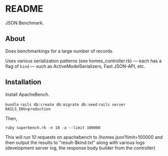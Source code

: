 # README

JSON Benchmark. 

## About

Does benchmarkings for a large number of records.

Uses various serialization patterns (see homes_controller.rb) — each has a flag of `kind` — such as ActiveModelSerializers, Fast JSON-API, etc. 

## Installation

Install ApacheBench.

`bundle`
`rails db:create db:migrate db:seed` 
`rails server RAILS_ENV=production`

Then,

`ruby superbench.rb -n 10 -a --limit 100000`

This will run 10 requests on apachebench to /homes.json?limit=100000 and then output the results to "result-$kind.txt" along with various logs (development server log, the response body builder from the controller)

